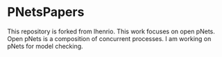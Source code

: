 # PNetsPapers

This repository is forked from lhenrio. This work focuses on open pNets. Open pNets is a composition of concurrent processes.
I am working on pNets for model checking.
